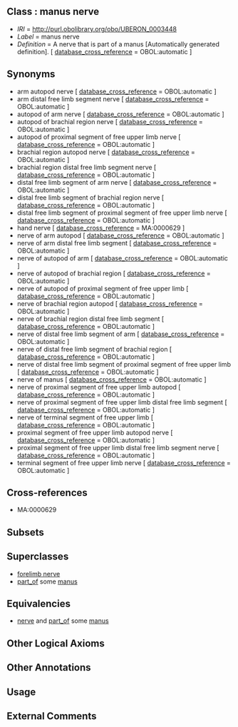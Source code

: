 
## Class : manus nerve

 * *IRI* = http://purl.obolibrary.org/obo/UBERON_0003448
 * *Label* = manus nerve
 * *Definition* = A nerve that is part of a manus [Automatically generated definition]. [ [database_cross_reference](../../ef/oboInOwl#hasDbXref.md) = OBOL:automatic ]

## Synonyms

 * arm autopod nerve [ [database_cross_reference](../../ef/oboInOwl#hasDbXref.md) = OBOL:automatic ]
 * arm distal free limb segment nerve [ [database_cross_reference](../../ef/oboInOwl#hasDbXref.md) = OBOL:automatic ]
 * autopod of arm nerve [ [database_cross_reference](../../ef/oboInOwl#hasDbXref.md) = OBOL:automatic ]
 * autopod of brachial region nerve [ [database_cross_reference](../../ef/oboInOwl#hasDbXref.md) = OBOL:automatic ]
 * autopod of proximal segment of free upper limb nerve [ [database_cross_reference](../../ef/oboInOwl#hasDbXref.md) = OBOL:automatic ]
 * brachial region autopod nerve [ [database_cross_reference](../../ef/oboInOwl#hasDbXref.md) = OBOL:automatic ]
 * brachial region distal free limb segment nerve [ [database_cross_reference](../../ef/oboInOwl#hasDbXref.md) = OBOL:automatic ]
 * distal free limb segment of arm nerve [ [database_cross_reference](../../ef/oboInOwl#hasDbXref.md) = OBOL:automatic ]
 * distal free limb segment of brachial region nerve [ [database_cross_reference](../../ef/oboInOwl#hasDbXref.md) = OBOL:automatic ]
 * distal free limb segment of proximal segment of free upper limb nerve [ [database_cross_reference](../../ef/oboInOwl#hasDbXref.md) = OBOL:automatic ]
 * hand nerve [ [database_cross_reference](../../ef/oboInOwl#hasDbXref.md) = MA:0000629 ]
 * nerve of arm autopod [ [database_cross_reference](../../ef/oboInOwl#hasDbXref.md) = OBOL:automatic ]
 * nerve of arm distal free limb segment [ [database_cross_reference](../../ef/oboInOwl#hasDbXref.md) = OBOL:automatic ]
 * nerve of autopod of arm [ [database_cross_reference](../../ef/oboInOwl#hasDbXref.md) = OBOL:automatic ]
 * nerve of autopod of brachial region [ [database_cross_reference](../../ef/oboInOwl#hasDbXref.md) = OBOL:automatic ]
 * nerve of autopod of proximal segment of free upper limb [ [database_cross_reference](../../ef/oboInOwl#hasDbXref.md) = OBOL:automatic ]
 * nerve of brachial region autopod [ [database_cross_reference](../../ef/oboInOwl#hasDbXref.md) = OBOL:automatic ]
 * nerve of brachial region distal free limb segment [ [database_cross_reference](../../ef/oboInOwl#hasDbXref.md) = OBOL:automatic ]
 * nerve of distal free limb segment of arm [ [database_cross_reference](../../ef/oboInOwl#hasDbXref.md) = OBOL:automatic ]
 * nerve of distal free limb segment of brachial region [ [database_cross_reference](../../ef/oboInOwl#hasDbXref.md) = OBOL:automatic ]
 * nerve of distal free limb segment of proximal segment of free upper limb [ [database_cross_reference](../../ef/oboInOwl#hasDbXref.md) = OBOL:automatic ]
 * nerve of manus [ [database_cross_reference](../../ef/oboInOwl#hasDbXref.md) = OBOL:automatic ]
 * nerve of proximal segment of free upper limb autopod [ [database_cross_reference](../../ef/oboInOwl#hasDbXref.md) = OBOL:automatic ]
 * nerve of proximal segment of free upper limb distal free limb segment [ [database_cross_reference](../../ef/oboInOwl#hasDbXref.md) = OBOL:automatic ]
 * nerve of terminal segment of free upper limb [ [database_cross_reference](../../ef/oboInOwl#hasDbXref.md) = OBOL:automatic ]
 * proximal segment of free upper limb autopod nerve [ [database_cross_reference](../../ef/oboInOwl#hasDbXref.md) = OBOL:automatic ]
 * proximal segment of free upper limb distal free limb segment nerve [ [database_cross_reference](../../ef/oboInOwl#hasDbXref.md) = OBOL:automatic ]
 * terminal segment of free upper limb nerve [ [database_cross_reference](../../ef/oboInOwl#hasDbXref.md) = OBOL:automatic ]

## Cross-references

 * MA:0000629

## Subsets


## Superclasses

 * [forelimb nerve](../../UBERON/41/UBERON_0003441.md)
 * [part_of](../../BFO/50/BFO_0000050.md) some [manus](../../UBERON/98/UBERON_0002398.md)

## Equivalencies

 * [nerve](../../UBERON/21/UBERON_0001021.md) and [part_of](../../BFO/50/BFO_0000050.md) some [manus](../../UBERON/98/UBERON_0002398.md)

## Other Logical Axioms


## Other Annotations


## Usage


## External Comments

